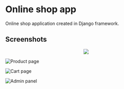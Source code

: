 # Online shop app

Online shop application created in Django framework.

## Screenshots

<p align="center">
  <img src="http://ux.up.krakow.pl/~adwody/github/git1.png">
</p>

![Product page](http://ux.up.krakow.pl/~adwody/github/git2.png)


![Cart page](http://ux.up.krakow.pl/~adwody/github/git3.png)


![Admin panel](http://ux.up.krakow.pl/~adwody/github/git4.png)


